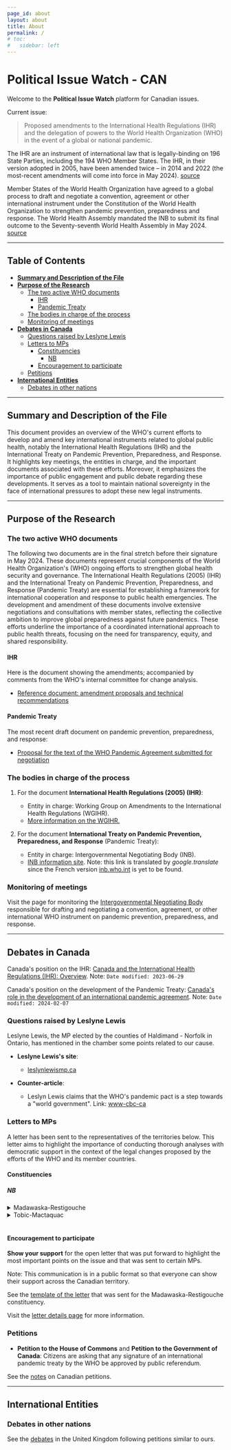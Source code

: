 ```yaml
---
page_id: about
layout: about
title: About
permalink: /
# toc:
#   sidebar: left
---
```


# Political Issue Watch - CAN

Welcome to the **Political Issue Watch** platform for Canadian issues.

Current issue:
> Proposed amendments to the International Health Regulations (IHR) and the delegation of powers to the World Health Organization (WHO) in the event of a global or national pandemic.

The IHR are an instrument of international law that is legally-binding on 196 State Parties, including the 194 WHO Member States. The IHR, in their version adopted in 2005, have been amended twice – in 2014 and 2022 (the most-recent amendments will come into force in May 2024). [source](https://www.who.int/news/item/07-10-2023-governments-make-progress-towards-agreeing-amendments-to-the-international-health-regulations-(2005))

Member States of the World Health Organization have agreed to a global process to draft and negotiate a convention, agreement or other international instrument under the Constitution of the World Health Organization to strengthen pandemic prevention, preparedness and response. The World Health Assembly mandated the INB to submit its final outcome to the Seventy-seventh World Health Assembly in May 2024. [source](https://www.who.int/news-room/questions-and-answers/item/pandemic-prevention--preparedness-and-response-accord)

<div data-fillout-id="5v3ayHZPdBus" data-fillout-embed-type="popup" data-fillout-button-text="Support Form" data-fillout-inherit-parameters></div><script src="https://server.fillout.com/embed/v1/"></script>

---
## Table of Contents
<!-- #region -->

- **[Summary and Description of the File](#summary-and-description-of-the-file)**
- **[Purpose of the Research](#purpose-of-the-research)**
  - [The two active WHO documents](#the-two-active-who-documents)
    - [IHR](#ihr)
    - [Pandemic Treaty](#pandemic-treaty)
  - [The bodies in charge of the process](#the-bodies-in-charge-of-the-process)
  - [Monitoring of meetings](#monitoring-of-meetings)
- **[Debates in Canada](#debates-in-canada)**
  - [Questions raised by Leslyne Lewis](#questions-raised-by-leslyne-lewis)
  - [Letters to MPs](#letters-to-mps)
    - [Constituencies](#constituencies)
      - [NB](#nb)
    - [Encouragement to participate](#encouragement-to-participate)
  - [Petitions](#petitions)
- **[International Entities](#international-entities)**
  - [Debates in other nations](#debates-in-other-nations)
<!-- #endregion -->

---
## Summary and Description of the File

This document provides an overview of the WHO's current efforts to develop and amend key international instruments related to global public health, notably the International Health Regulations (IHR) and the International Treaty on Pandemic Prevention, Preparedness, and Response. It highlights key meetings, the entities in charge, and the important documents associated with these efforts. Moreover, it emphasizes the importance of public engagement and public debate regarding these developments. It serves as a tool to maintain national sovereignty in the face of international pressures to adopt these new legal instruments.

---
## Purpose of the Research

### The two active WHO documents

The following two documents are in the final stretch before their signature in May 2024. These documents represent crucial components of the World Health Organization's (WHO) ongoing efforts to strengthen global health security and governance. The International Health Regulations (2005) (IHR) and the International Treaty on Pandemic Prevention, Preparedness, and Response (Pandemic Treaty) are essential for establishing a framework for international cooperation and response to public health emergencies. The development and amendment of these documents involve extensive negotiations and consultations with member states, reflecting the collective ambition to improve global preparedness against future pandemics. These efforts underline the importance of a coordinated international approach to public health threats, focusing on the need for transparency, equity, and shared responsibility.

#### IHR

Here is the document showing the amendments; accompanied by comments from the WHO's internal committee for change analysis.

- [Reference document: amendment proposals and technical recommendations](https://apps.who.int/gb/wgihr/pdf_files/wgihr2/A_WGIHR2_Reference_document-en.pdf)

#### Pandemic Treaty

The most recent draft document on pandemic prevention, preparedness, and response:
  - [Proposal for the text of the WHO Pandemic Agreement submitted for negotiation](https://apps.who.int/gb/inb/pdf_files/inb7/A_INB7_3-en.pdf)

### The bodies in charge of the process

1. For the document **International Health Regulations (2005) (IHR)**:
   - Entity in charge: Working Group on Amendments to the International Health Regulations (WGIHR).
   - [More information on the WGIHR.](https://apps.who.int/gb/wgihr/)

2. For the document **International Treaty on Pandemic Prevention, Preparedness, and Response** (Pandemic Treaty):
   - Entity in charge: Intergovernmental Negotiating Body (INB).
   - [INB information site](https://inb.who.int/). Note: this link is translated by *google.translate* since the French version [inb.who.int](https://inb.who.int/) is yet to be found.

### Monitoring of meetings

Visit the page for monitoring the [Intergovernmental Negotiating Body](https://apps.who.int/gb/inb/f/index.html) responsible for drafting and negotiating a convention, agreement, or other international WHO instrument on pandemic prevention, preparedness, and response.

---
## Debates in Canada

Canada's position on the IHR: [Canada and the International Health Regulations (IHR): Overview](https://www.canada.ca/en/public-health/services/emergency-preparedness-response/international-health-regulations.html). Note: `Date modified: 2023-06-29`

Canada's position on the development of the Pandemic Treaty: [Canada's role in the development of an international pandemic agreement](https://www.canada.ca/en/public-health/services/emergency-preparedness-response/canada-role-international-pandemic-instrument.html). Note: `Date modified: 2024-02-07`

### Questions raised by Leslyne Lewis

Leslyne Lewis, the MP elected by the counties of Haldimand - Norfolk in Ontario, has mentioned in the chamber some points related to our cause.

- **Leslyne Lewis's site**:
  - [leslynlewismp.ca](https://leslynlewismp.ca/2024/01/17/the-who-pandemic-treaty/)

- **Counter-article**:
  - Leslyn Lewis claims that the WHO's pandemic pact is a step towards a "world government". Link: [www-cbc-ca](https://www.cbc.ca/news/politics/leslyn-lewis-who-world-health-organization-pandemic-1.6460159)

### Letters to MPs

A letter has been sent to the representatives of the territories below. This letter aims to highlight the importance of conducting thorough analyses with democratic support in the context of the legal changes proposed by the efforts of the WHO and its member countries.

#### Constituencies

##### NB

<details><summary>Madawaska-Restigouche</summary>

<!-- #region -->
<br>
<!-- <p>See the <a href="/letters/v1.0.3/madawaska-restigouche/">template of the letter</a> that was sent for the Madawaska-Restigouche constituency.</p> -->
<ul>
  <li>❌ Reply from the MP.</li>
  <li>[?] Clear position affirmed.</li>
    <ul>[?] Favorable to the cause.
    </ul>
</ul>
</details>

<!-- #endregion -->

<details><summary>Tobic-Mactaquac</summary>

<!-- #region -->
<br>
<!-- <p>See the <a href="/letters/v1.0.3/tobic-mactaquac/">template of the letter</a> that was sent for the Tobic-Mactaquac constituency.</p> -->
<ul>
  <li>✅ Reply from the MP.</li>
  <li>✅ Clear position affirmed.</li>
    <ul>✅ Favorable to the cause.
    </ul>
</ul>
</details>

<!-- #endregion -->

<br>

#### Encouragement to participate

**Show your support** for the open letter that was put forward to highlight the most important points on the issue and that was sent to certain MPs.

Note: This communication is in a public format so that everyone can show their support across the Canadian territory.

See the [template of the letter](/letters/v1.0.3/madawaska-restigouche/) that was sent for the Madawaska-Restigouche constituency.

Visit the [letter details page](/letters/) for more information.

### Petitions

- **Petition to the House of Commons** and **Petition to the Government of Canada**:
  Citizens are asking that any signature of an international pandemic treaty by the WHO be approved by public referendum.

See the [notes](/petitions/can/) on Canadian petitions.


---
## International Entities

### Debates in other nations

See the [debates](/petitions/uk) in the United Kingdom following petitions similar to ours.

